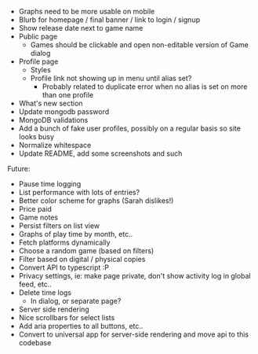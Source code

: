 - Graphs need to be more usable on mobile
- Blurb for homepage / final banner / link to login / signup
- Show release date next to game name
- Public page
  - Games should be clickable and open non-editable version of Game dialog
- Profile page
  - Styles
  - Profile link not showing up in menu until alias set?
    - Probably related to duplicate error when no alias is set on more than one profile
- What's new section
- Update mongodb password
- MongoDB validations
- Add a bunch of fake user profiles, possibly on a regular basis so site looks busy
- Normalize whitespace
- Update README, add some screenshots and such

Future:

- Pause time logging
- List performance with lots of entries?
- Better color scheme for graphs (Sarah dislikes!)
- Price paid
- Game notes
- Persist filters on list view
- Graphs of play time by month, etc..
- Fetch platforms dynamically
- Choose a random game (based on filters)
- Filter based on digital / physical copies
- Convert API to typescript :P
- Privacy settings, ie: make page private, don't show activity log in global feed, etc..
- Delete time logs
  - In dialog, or separate page?
- Server side rendering
- Nice scrollbars for select lists
- Add aria properties to all buttons, etc..
- Convert to universal app for server-side rendering and move api to this codebase